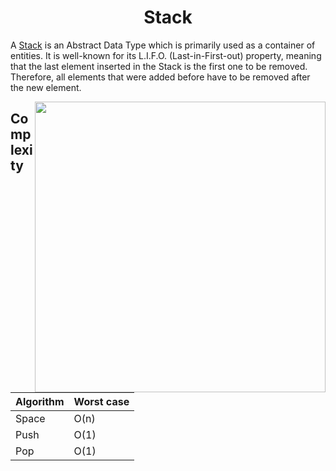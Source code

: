 <h1 align="center">Stack</h1>

A [Stack](https://en.wikipedia.org/wiki/Stack_(abstract_data_type)) is an Abstract Data Type which is primarily used as a container of entities. 
It is well-known for its L.I.F.O. (Last-in-First-out) property, meaning that the last element inserted in the Stack is the first one to be removed. 
Therefore, all elements that were added before have to be removed after the new element.

<img align="right" src ="https://miro.medium.com/max/814/0*pdhOeAK6wSh8ipTW.png" width = 465 />

## Complexity
Algorithm  | Worst case
---------- | ----------
Space	   | O(n)
Push	   | O(1)
Pop	   | O(1)
